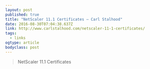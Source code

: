 ```yaml
---
layout: post 
published: true 
title: "NetScaler 11.1 Certificates – Carl Stalhood" 
date: 2016-08-30T07:04:38.637Z 
link: http://www.carlstalhood.com/netscaler-11-1-certificates/ 
tags:
  - links
ogtype: article 
bodyclass: post 
---
```


> NetScaler 11.1 Certificates